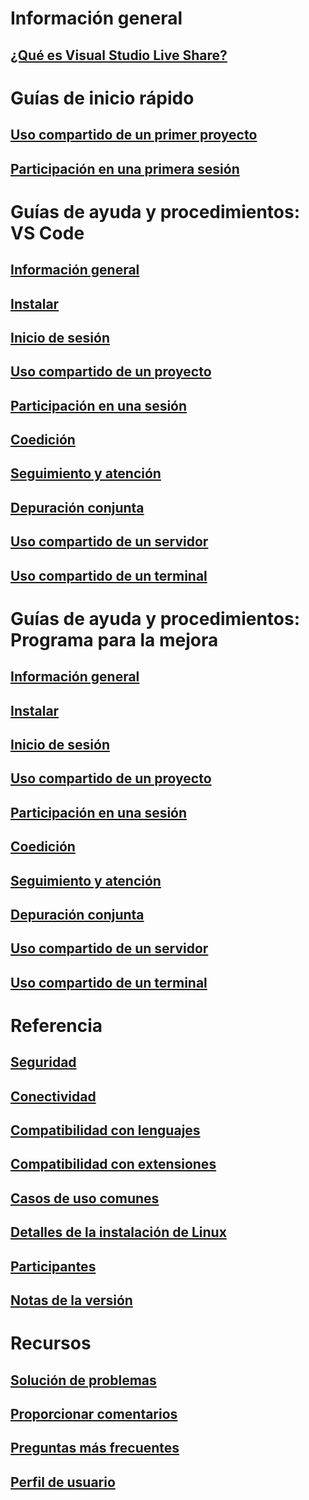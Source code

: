 <!-- markdownlint-disable MD022 MD025 -->
# Información general
## [¿Qué es Visual Studio Live Share?](index.md)
# Guías de inicio rápido
## [Uso compartido de un primer proyecto](quickstart/share.md)
## [Participación en una primera sesión](quickstart/join.md)
# Guías de ayuda y procedimientos: VS Code
## [Información general](use/vscode.md)
## [Instalar](use/vscode.md#installation)
## [Inicio de sesión](use/vscode.md#sign-in)
## [Uso compartido de un proyecto](use/vscode.md#share-a-project)
## [Participación en una sesión](use/vscode.md#join-a-collaboration-session)
## [Coedición](use/vscode.md#co-editing)
## [Seguimiento y atención](use/vscode.md#following)
## [Depuración conjunta](use/vscode.md#co-debugging)
## [Uso compartido de un servidor](use/vscode.md#share-a-server)
## [Uso compartido de un terminal](use/vscode.md#share-a-terminal)
# Guías de ayuda y procedimientos: Programa para la mejora
## [Información general](use/vs.md)
## [Instalar](use/vs.md#installation)
## [Inicio de sesión](use/vs.md#sign-in)
## [Uso compartido de un proyecto](use/vs.md#share-a-project)
## [Participación en una sesión](use/vs.md#join-a-collaboration-session)
## [Coedición](use/vs.md#co-editing)
## [Seguimiento y atención](use/vs.md#following)
## [Depuración conjunta](use/vs.md#co-debugging)
## [Uso compartido de un servidor](use/vs.md#share-a-server)
## [Uso compartido de un terminal](use/vs.md#share-a-terminal)
# Referencia
## [Seguridad](reference/security.md)
## [Conectividad](reference/connectivity.md)
## [Compatibilidad con lenguajes](reference/platform-support.md)
## [Compatibilidad con extensiones](reference/extensions.md)
## [Casos de uso comunes](reference/use-cases.md)
## [Detalles de la instalación de Linux](reference/linux.md)
## [Participantes](reference/insiders.md)
## [Notas de la versión](https://aka.ms/vsls-releases)
# Recursos
## [Solución de problemas](troubleshooting.md)
## [Proporcionar comentarios](support.md)
## [Preguntas más frecuentes](faq.md)
## [Perfil de usuario](user-profile.md)
